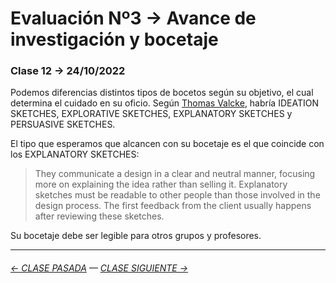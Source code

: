 # Evaluación Nº3 → Avance de investigación y bocetaje

### Clase 12 → 24/10/2022

Podemos diferencias distintos tipos de bocetos según su objetivo, el cual determina el cuidado en su oficio. Según [Thomas Valcke](https://sketching4ids.wordpress.com/sketches-classification/), habría IDEATION SKETCHES, EXPLORATIVE SKETCHES, EXPLANATORY SKETCHES y PERSUASIVE SKETCHES.

El tipo que esperamos que alcancen con su bocetaje es el que coincide con los EXPLANATORY SKETCHES: 

> They communicate a design in a clear and neutral manner, focusing more on explaining the idea rather than selling it. Explanatory sketches must be readable to other people than those involved in the design process. The first feedback from the client usually happens after reviewing these sketches.

Su bocetaje debe ser legible para otros grupos y profesores.

- - - - - - - -

###### [← CLASE PASADA](https://github.com/profesorfaco/dno075-2022-2/tree/main/clase-11) — [CLASE SIGUIENTE →](https://github.com/profesorfaco/dno075-2022-2/tree/main/clase-14) 
